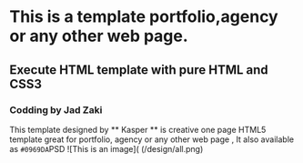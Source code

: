 
# This is a  template portfolio,agency or any other web page.
## Execute HTML template with pure HTML and CSS3
### Codding by Jad Zaki
This template  designed by  ** Kasper ** is creative one page HTML5 template great for portfolio, agency or any other web page , It also available as  `#0969DA`PSD
![This is an image]( (/design/all.png)
